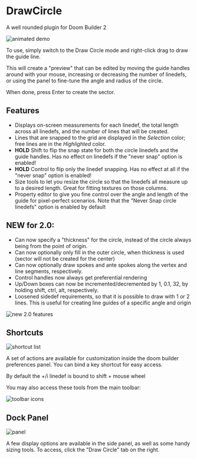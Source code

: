 DrawCircle
==========

A well rounded plugin for Doom Builder 2

![animated demo](https://raw.github.com/Xabis/DrawCircle/master/site/dc-demo.gif)

To use, simply switch to the Draw Circle mode and right-click drag to draw the guide line.

This will create a "preview" that can be edited by moving the guide handles around with your mouse, increasing or decreasing the number of linedefs, or using the panel to fine-tune the angle and radius of the circle.

When done, press Enter to create the sector.

Features
--------
* Displays on-screen measurements for each linedef, the total length across all linedefs, and the number of lines that will be created.
* Lines that are snapped to the grid are displayed in the _Selection_ color; free lines are in the _Highlighted_ color.
* __HOLD__ Shift to flip the snap state for both the circle linedefs and the guide handles. Has no effect on linedefs if the "never snap" option is enabled!
* __HOLD__ Control to flip only the linedef snapping. Has no effect at all if the "never snap" option is enabled!
* Size tools to let you resize the circle so that the linedefs all measure up to a desired length. Great for fitting textures on those columns.
* Property editor to give you fine control over the angle and length of the guide for pixel-perfect scenarios.
Note that the "Never Snap circle linedefs" option is enabled by default

NEW for 2.0:
------------
* Can now specify a "thickness" for the circle, instead of the circle always being from the point of origin.
* Can now optionally only fill in the outer circle, when thickness is used (sector will not be created for the center)
* Can now optionally draw spokes and ante spokes along the vertex and line segments, respectively.
* Control handles now always get preferential rendering
* Up/Down boxes can now be incremented/decremented by 1, 0.1, 32, by holding shift, ctrl, alt, respectively.
* Loosened sidedef requirements, so that it is possible to draw with 1 or 2 lines. This is useful for creating line guides of a specific angle and origin

![new 2.0 features](https://raw.github.com/Xabis/DrawCircle/master/site/dc-preview2.png)

Shortcuts
---------
![shortcut list](https://raw.github.com/Xabis/DrawCircle/master/site/dc-keys.png)

A set of actions are available for customization inside the doom builder preferences panel. You can bind a key shortcut for easy access.

By default the +/i linedef is bound to shift + mouse wheel

You may also access these tools from the main toolbar:

![toolbar icons](https://raw.github.com/Xabis/DrawCircle/master/site/dc-toolbar.png)

Dock Panel
----------
![panel](https://raw.github.com/Xabis/DrawCircle/master/site/dc-panel.png)

A few display options are available in the side panel, as well as some handy sizing tools. To access, click the "Draw Circle" tab on the right.